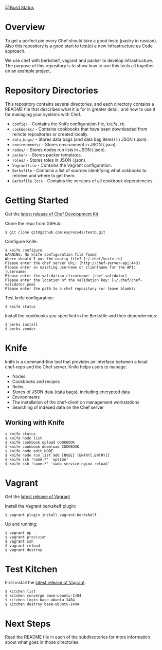 [![Build Status](https://travis-ci.org/express42/testo.svg?branch=master)](https://travis-ci.org/express42/testo)

# Overview

To get a perfect pie every Chef should take a good testo (pastry in russian). Also this repository is a good start to test(o) a new Infrastructure as Code approach.

We use chef with berkshelf, vagrant and packer to develop infrastructure. The purpose of this repository is to show how to use this tools all together on an example project.

# Repository Directories

This repository contains several directories, and each directory contains a README file that describes what it is for in greater detail, and how to use it for managing your systems with Chef.

* `config/` - Contains the Knife configuration file, `knife.rb`.
* `cookbooks/` - Contains cookbooks that have been downloaded from remote repositories or created locally.
* `data_bags/` - Stores data bags (and data bag items) in JSON (.json).
* `environments/` - Stores environment in JSON (.json).
* `nodes/` - Stores nodes run lists in JSON (.json).
* `packer/` - Stores packer templates.
* `roles/` - Stores roles in JSON (.json).
* `Vagrantfile` - Contains the Vagrant configuration.
* `Berksfile` - Contains a list of sources identifying what cokbooks to retrieve and where to get them.
* `Berksfile.lock` - Contains the versions of all cookbook dependencies.

# Getting Started

Get the [latest release of Chef Development Kit][ChefDK]

Clone the repo from GitHub:
```
$ git clone git@github.com:express42/testo.git
```

Configure Knife:

```
$ knife configure
WARNING: No knife configuration file found
Where should I put the config file? [~/.chef/knife.rb]
Please enter the chef server URL: [http://chef-server-api:443]
Please enter an existing username or clientname for the API: [username]
Please enter the validation clientname: [chef-validator]
Please enter the location of the validation key: [~/.chef/chef-validator.pem]
Please enter the path to a chef repository (or leave blank):
```

Test knife configuration:
```
$ knife status
```

Install the cookbooks you specified in the Berksfile and their dependencies:
```
$ berks install
$ berks vendor
```

# Knife
knife is a command-line tool that provides an interface between a local chef-repo and the Chef server. Knife helps users to manage:

* Nodes
* Cookbooks and recipes
* Roles
* Stores of JSON data (data bags), including encrypted data
* Environments
* The installation of the chef-client on management workstations
* Searching of indexed data on the Chef server

## Working with Knife
```
$ knife status
$ knife node list
$ knife cookbook upload COOKBOOK
$ knife cookbook download COOKBOOK
$ knife node edit NODE
$ knife node run_list add [NODE] [ENTRY[,ENTRY]]
$ knife ssh 'name:*' 'uptime'
$ knife ssh 'name:*' 'sudo service nginx reload'
```

# Vagrant

Get the [latest release of Vagrant][Vagrant]

Install the Vagrant berkshelf plugin:
```
$ vagrant plugin install vagrant-berkshelf
```

Up and running:
```
$ vagrant up
$ vagrant provision
$ vagrant ssh
$ vagrant reload
$ vagrant destroy
```

# Test Kitchen

First install the [latest release of Vagrant][Vagrant].
```
$ kitchen list
$ kitchen converge base-ubuntu-1404
$ kitchen login base-ubuntu-1404
$ kitchen destroy base-ubuntu-1404
```

# Next Steps

Read the README file in each of the subdirectories for more information about what goes in those directories.

[ChefDK]: https://www.getchef.com/downloads/chef-dk "Chef Development Kit"
[Vagrant]: https://www.vagrantup.com/downloads "Vagrant"
